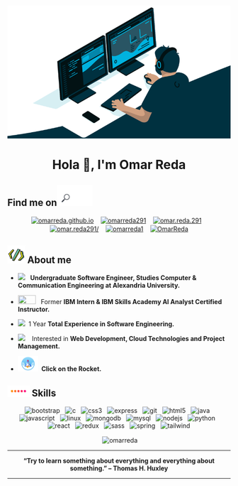 
<p align="center">
<img src="https://github.com/OmarReda/OmarReda/blob/master/Heading3.gif">
</p>

<h1 align="center">Hola 👋, I'm Omar Reda</h1>

<h2>Find me on<img width="80" src="https://github.com/OmarReda/OmarReda/blob/master/find.gif"> </h2>
<p align="center"> 
<a href="https://omarreda.github.io" target="blank"><img align="center" src="https://cdn.jsdelivr.net/npm/simple-icons@3.0.1/icons/googleearth.svg" alt="omarreda.github.io" height="33" width="33" /></a> &nbsp;&nbsp;
<a href="https://linkedin.com/in/omarreda291" target="blank"><img align="center" src="https://cdn.jsdelivr.net/npm/simple-icons@3.0.1/icons/linkedin.svg" alt="omarreda291" height="33" width="33" /></a> &nbsp;&nbsp;
<a href="https://fb.com/omar.reda.291" target="blank"><img align="center" src="https://cdn.jsdelivr.net/npm/simple-icons@3.0.1/icons/facebook.svg" alt="omar.reda.291" height="35" width="35" /></a> &nbsp;&nbsp;
<a href="https://instagram.com/omar.reda291/" target="blank"><img align="center" src="https://cdn.jsdelivr.net/npm/simple-icons@3.0.1/icons/instagram.svg" alt="omar.reda291/" height="35" width="35" /></a> &nbsp;&nbsp;
<a href="https://www.behance.net/omarreda1" target="blank"><img align="center" src="https://cdn.jsdelivr.net/npm/simple-icons@3.0.1/icons/behance.svg" alt="omarreda1" height="40" width="40" /></a> &nbsp;&nbsp;
<a href="https://github.com/OmarReda" target="blank"><img align="center" src="https://cdn.jsdelivr.net/npm/simple-icons@3.0.1/icons/github.svg" alt="OmarReda" height="35" width="35" /></a>
</p>
  
<h2><img width="40" src="https://github.com/OmarReda/OmarReda/blob/master/source.gif"> About me</h2> 

  - <img width="40" src="https://i.dlpng.com/static/png/5516567-transparent-graduation-cap-transparent-graduation-cap-clipart-graduation-cap-transparent-920_569_preview.png">&nbsp;&nbsp; **Undergraduate Software Engineer, Studies Computer & Communication Engineering at Alexandria University.**
    
  - <img width="40" height="20" src="https://www.hecbusinessgame.com/media/IBM-Logo-PNG-Transparent-1024x446.png">&nbsp;&nbsp; Former **IBM Intern & IBM Skills Academy AI Analyst Certified Instructor.**
  
  - <img width="40" src="https://www.internshipwala.com/img/comp.png">&nbsp; 1 Year **Total Experience in Software Engineering.**
  
  - <img width="35" src="https://img.icons8.com/cotton/2x/laptop-coding.png">&nbsp;&nbsp;&nbsp; Interested in **Web Development, Cloud Technologies and Project Management.**

  - <a href="https://github.com/OmarReda/Discovery"><img width="45" src="https://github.com/OmarReda/OmarReda/blob/master/discovery.gif"></a> &nbsp;<strong>Click on the Rocket.</strong>
  

<h2> <img width="50" src="https://github.com/OmarReda/OmarReda/blob/master/skills2.gif"> Skills</h2>

<p align="center"><img src="https://devicons.github.io/devicon/devicon.git/icons/bootstrap/bootstrap-plain.svg" alt="bootstrap" width="40" height="40"/> &nbsp; <img src="https://devicons.github.io/devicon/devicon.git/icons/c/c-original.svg" alt="c" width="40" height="40"/> &nbsp; <img src="https://devicons.github.io/devicon/devicon.git/icons/css3/css3-original-wordmark.svg" alt="css3" width="40" height="40"/> &nbsp; <img src="https://devicons.github.io/devicon/devicon.git/icons/express/express-original-wordmark.svg" alt="express" width="40" height="40"/> &nbsp; <img src="https://www.vectorlogo.zone/logos/git-scm/git-scm-icon.svg" alt="git" width="40" height="40"/> &nbsp; <img src="https://devicons.github.io/devicon/devicon.git/icons/html5/html5-original-wordmark.svg" alt="html5" width="40" height="40"/> &nbsp; <img src="https://devicons.github.io/devicon/devicon.git/icons/java/java-original-wordmark.svg" alt="java" width="40" height="40"/> &nbsp; <img src="https://devicons.github.io/devicon/devicon.git/icons/javascript/javascript-original.svg" alt="javascript" width="40" height="40"/> &nbsp; <img src="https://devicons.github.io/devicon/devicon.git/icons/linux/linux-original.svg" alt="linux" width="40" height="40"/> &nbsp; <img src="https://devicons.github.io/devicon/devicon.git/icons/mongodb/mongodb-original-wordmark.svg" alt="mongodb" width="40" height="40"/> &nbsp; <img src="https://devicons.github.io/devicon/devicon.git/icons/mysql/mysql-original-wordmark.svg" alt="mysql" width="40" height="40"/> &nbsp; <img src="https://devicons.github.io/devicon/devicon.git/icons/nodejs/nodejs-original-wordmark.svg" alt="nodejs" width="40" height="40"/> &nbsp; <img src="https://devicons.github.io/devicon/devicon.git/icons/python/python-original.svg" alt="python" width="40" height="40"/> &nbsp; <img src="https://devicons.github.io/devicon/devicon.git/icons/react/react-original-wordmark.svg" alt="react" width="40" height="40"/> &nbsp; <img src="https://devicons.github.io/devicon/devicon.git/icons/redux/redux-original.svg" alt="redux" width="40" height="40"/> &nbsp; <img src="https://devicons.github.io/devicon/devicon.git/icons/sass/sass-original.svg" alt="sass" width="40" height="40"/> &nbsp; <img src="https://www.vectorlogo.zone/logos/springio/springio-icon.svg" alt="spring" width="40" height="40"/> &nbsp; <img src="https://www.vectorlogo.zone/logos/tailwindcss/tailwindcss-icon.svg" alt="tailwind" width="40" height="40"/>
</p>

<p align="center">&nbsp;<img align="center" src="https://github-readme-stats.vercel.app/api?username=omarreda&show_icons=true" alt="omarreda" /></p>
 
<hr>
<p align="center"><strong>“Try to learn something about everything and everything about something.” – Thomas H. Huxley</strong></p>
<hr>

<!--
**OmarReda/OmarReda** is a ✨ _special_ ✨ repository because its `README.md` (this file) appears on your GitHub profile.


